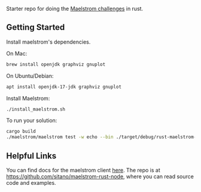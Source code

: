 
Starter repo for doing the [Maelstrom challenges]([text](https://fly.io/dist-sys/1/)) in rust.

## Getting Started

Install maelstrom's dependencies.

On Mac:
```bash
brew install openjdk graphviz gnuplot
```

On Ubuntu/Debian:
```bash
apt install openjdk-17-jdk graphviz gnuplot
```

Install Maelstrom:
```bash
./install_maelstrom.sh
```

To run your solution:
```bash
cargo build
./maelstrom/maelstrom test -w echo --bin ./target/debug/rust-maelstrom-boilerplate --node-count 1 --time-limit 10 --log-stderr
```

## Helpful Links

You can find docs for the maelstrom client [here](https://docs.rs/maelstrom-node/0.1.6/maelstrom/). The repo is at https://github.com/sitano/maelstrom-rust-node, where you can read source code and examples.